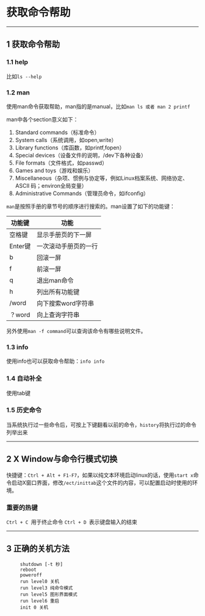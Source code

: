 # 获取命令帮助

---
##  1 获取命令帮助

### 1.1 help

比如`ls --help`

### 1.2 man

使用man命令获取帮助，man指的是manual，比如`man ls 或者 man 2 printf`

man中各个section意义如下：

1. Standard commands（标准命令）
2. System calls（系统调⽤，如open,write）
3. Library functions（库函数，如printf,fopen）
4. Special devices（设备⽂件的说明，/dev下各种设备）
5. File formats（⽂件格式，如passwd）
6. Games and toys（游戏和娱乐）
7. Miscellaneous（杂项、惯例与协定等，例如Linux档案系统、⽹络协定、ASCII 码；environ全局变量）
8. Administrative Commands（管理员命令，如ifconfig）

`man`是按照⼿册的章节号的顺序进⾏搜索的。man设置了如下的功能键：

功能键 | 功能
---|---
空格键|显示⼿册⻚的下⼀屏
Enter键|⼀次滚动⼿册⻚的⼀⾏
b |回滚⼀屏
f |前滚⼀屏
q |退出man命令
h |列出所有功能键
/word |向下搜索word字符串
？word |向上查询字符串

另外使用`man -f command`可以查询该命令有哪些说明文件。

### 1.3 info

使用info也可以获取命令帮助：`info info`

###  1.4 自动补全

使用tab键

### 1.5 历史命令

当系统执⾏过⼀些命令后，可按上下键翻看以前的命令，`history`将执⾏过的命令列举出来

---
## 2 X Window与命令行模式切换

快捷键：`Ctrl + Alt + F1-F7`，如果以纯文本环境启动linux的话，使用`start x`命令启动X窗口界面，修改`/ect/inittab`这个文件的内容，可以配置启动时使用的环境。

### 重要的热键

`Ctrl + C `用于终止命令
`Ctrl + D `表示键盘输入的结束

---
## 3 正确的关机方法

```
     shutdown [-t 秒]
     reboot
     poweroff
     run level0 关机
     run level3 纯命令模式
     run level5 图形界面模式
     run level6 重启
     init 0 关机
```

